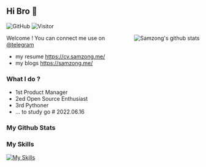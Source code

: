 ## Hi Bro 👋

![GitHub](https://img.shields.io/github/followers/samzong?label=GitHub&logo=Github&style=flat-square)
![Visitor](https://visitor-badge.glitch.me/badge?page_id=samzong.samzong)

<img align="right" src="https://github-readme-stats.vercel.app/api?username=samzong&count_private=true&count_private=true&show_icons=true&theme=buefy" alt="Samzong's github stats">

Welcome ! You can connect me use on [@telegram](https://t.me/samzong)

- my resume https://cv.samzong.me/
- my blogs  https://samzong.me/


### What I do ?

- 1st Product Manager
- 2ed Open Source Enthusiast
- 3rd Pythoner
- ... to study go # 2022.06.16

### My Github Stats



### My Skills

[![My Skills](https://skillicons.dev/icons?i=python,docker,k8s,flask,mysql,redis,nginx,mongodb)](https://skillicons.dev)
